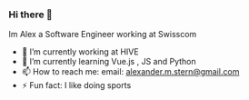 ### Hi there 👋
Im Alex a Software Engineer working at Swisscom

- 🔭 I’m currently working at HIVE
- 🌱 I’m currently learning Vue.js , JS and Python
- 📫 How to reach me: email: alexander.m.stern@gmail.com
- ⚡ Fun fact: I like doing sports
